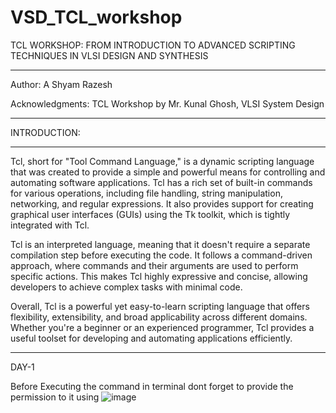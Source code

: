 # VSD_TCL_workshop
TCL WORKSHOP: FROM INTRODUCTION TO ADVANCED SCRIPTING TECHNIQUES IN VLSI DESIGN AND SYNTHESIS
_______________________________________________________________________________________________________________
Author: A Shyam Razesh

Acknowledgments: TCL Workshop by Mr. Kunal Ghosh, VLSI System Design
__________________________________________________________________________________________________________________________
INTRODUCTION:
_________________________________________________________________________________________________________________________________
Tcl, short for "Tool Command Language," is a dynamic scripting language that was created to provide a simple and powerful means for controlling and automating software applications. Tcl has a rich set of built-in commands for various operations, including file handling, string manipulation, networking, and regular expressions. It also provides support for creating graphical user interfaces (GUIs) using the Tk toolkit, which is tightly integrated with Tcl.

Tcl is an interpreted language, meaning that it doesn't require a separate compilation step before executing the code. It follows a command-driven approach, where commands and their arguments are used to perform specific actions. This makes Tcl highly expressive and concise, allowing developers to achieve complex tasks with minimal code.

Overall, Tcl is a powerful yet easy-to-learn scripting language that offers flexibility, extensibility, and broad applicability across different domains. Whether you're a beginner or an experienced programmer, Tcl provides a useful toolset for developing and automating applications efficiently.
_______________________________________________________________________________________________________________________________________________
DAY-1

Before Executing the command in terminal dont forget to provide the permission to it using
![image](https://github.com/ShyamRazesh/VSD_TCL_workshop/assets/138649249/6dec3ec2-ca3f-4e53-8387-72426f9191e7)
